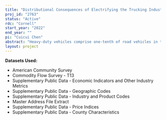 ```yaml
---
title: "Distributional Consequences of Electrifying the Trucking Industry"
proj_id: "2763"
status: "Active"
rdc: "Cornell"
start_year: "2022"
end_year: ""
pi: "Cuicui Chen"
abstract: "Heavy-duty vehicles comprise one-tenth of road vehicles in the U.S. but contribute almost half of local air pollution. An important motivation for electrifying the trucking industry is to relieve the disproportionate burden of local air pollution on disadvantaged communities. We study the role of charging infrastructure in determining the distributional consequences of truck electrification. We first build a micro-founded framework that measures pollution inequality in conjunction with the underlying income inequality. This framework allows us to decompose welfare into income size and inequality, analyze inequality within and between demographic groups, and investigate the long-term effects of inequality given the human capital cost of pollution. To apply this framework to truck electrification, we estimate a transport mode choice model based on Commodity Flow Survey data, simulate which shipments would adopt the electric truck mode under various charging infrastructure designs, and calculate the economic and pollution effects of those adoption patterns.  Our inequality framework then combines those effects of truck electrification with American Community Survey data to quantify the distributional consequences of truck electrification and identify charging infrastructure designs that best support equality and efficiency."
layout: project
---
```


**Datasets Used:**

  - American Community Survey 
  - Commodity Flow Survey - T13 
  - Supplementary Public Data - Economic Indicators and Other Industry Metrics 
  - Supplementary Public Data - Geographic Codes 
  - Supplementary Public Data - Industry and Product Codes 
  - Master Address File Extract 
  - Supplementary Public Data - Price Indices 
  - Supplementary Public Data - County Characteristics 


